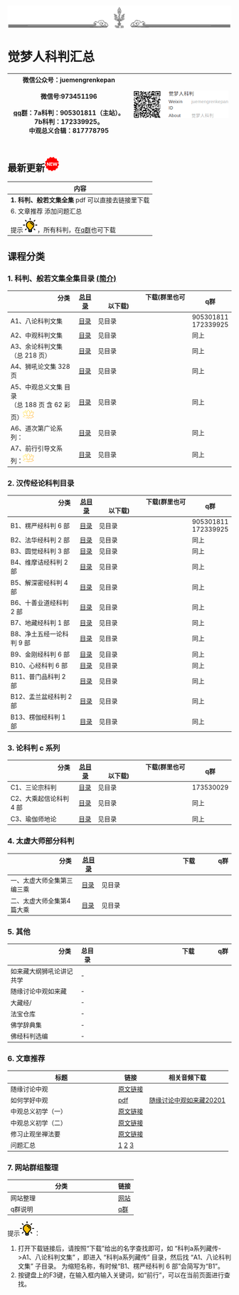 ![new](./img/ws.png)

# 觉梦人科判汇总 

|微信公众号：juemengrenkepan<img width=200/><br>微信号:973451196<img width=300/><br> [qq群](./md/qun.md)：7a科判：905301811（主站）。7b科判：172339925。<br>中观总义合辑：817778795<img width=140/>|![cd](./img/wx.png)<img width=160/>|
|-|-|

## 最新更新![new](./img/new-32.png)

|   内容  |
|--|
|**1. 科判、般若文集全集** pdf 可以直接去链接里下载|
|6. 文章推荐 添加问题汇总|
|提示![new](./img/lamp.png)，所有科判，在[q群](./md/qun.md)也可下载|


## 课程分类



### 1. 科判、般若文集全集目录   [(简介)](./md/summary.md)

|<img width=100/>分类<img width=100/>|[总目录](./md/all_kepan.md#zong1)|<img width=105/>下载(群里也可以下载)<img width=105/>|<img width=25/>q群<img width=25/>|
|---------|---|---|---|
|A1、八论科判文集 | [目录](./md/all_kepan.md#a1八论科判文集)|见目录|905301811<br>172339925|
|A2、中观科判文集|[目录](./md/all_kepan.md#a2中观科判文集)|见目录|同上|
|A3、余论科判文集（总 218 页） |[目录](./md/all_kepan.md#a3余论科判文集总-218-页)|见目录|同上|
|A4、狮吼论文集 328 页|[目录](./md/all_kepan.md#a4狮吼论文集-328-页)|见目录|同上|
|A5、中观总义文集 目录<br>（总 188 页 含 62 彩页）![new](./img/lotus.png)|[目录](./md/all_kepan.md#a5)|见目录|同上|
|A6、道次第广论系列：|[目录](./md/all_kepan.md#a6道次第广论系列)|见目录|同上|
|A7、前行引导文系列：![new](./img/lotus.png)|[目录](./md/all_kepan.md#a7前行引导文系列)|见目录|同上|


### 2. 汉传经论科判目录

|<img width=100/>分类<img width=100/>|[总目录](./md/all_kepan.md#zong2)|<img width=105/>下载(群里也可以下载)<img width=105/>|<img width=25/>q群<img width=25/>|
|---------|---|---|---|
|B1、楞严经科判 6 部|[目录](./md/all_kepan.md#b-1)|见目录|905301811<br>172339925|
|B2、法华经科判 2 部|[目录](./md/all_kepan.md#b-2)|见目录|同上|
|B3、圆觉经科判 3 部|[目录](./md/all_kepan.md#b-3)|见目录|同上|
|B4、维摩诘经科判 2 部|[目录](./md/all_kepan.md#b-4)|见目录|同上|
|B5、解深密经科判 4 部|[目录](./md/all_kepan.md#b-5)|见目录|同上|
|B6、十善业道经科判 2 部|[目录](./md/all_kepan.md#b-6)|见目录|同上|
|B7、地藏经科判 1 部|[目录](./md/all_kepan.md#b-7)|见目录|同上|
|B8、净土五经一论科判 9 部|[目录](./md/all_kepan.md#b-8)|见目录|同上|
|B9、金刚经科判 6 部|[目录](./md/all_kepan.md#b-9)|见目录|同上|
|B10、心经科判 6 部|[目录](./md/all_kepan.md#b-10)|见目录|同上|
|B11、普门品科判 2 部|[目录](./md/all_kepan.md#b-11)|见目录|同上|
|B12、盂兰盆经科判 2 部|[目录](./md/all_kepan.md#b-12)|见目录|同上|
|B13、楞伽经科判 1 部|[目录](./md/all_kepan.md#b-13)|见目录|同上|


### 3. 论科判 c 系列 

|<img width=100/>分类<img width=100/>|[总目录](./md/all_kepan.md#zong3)|<img width=105/>下载(群里也可以下载)<img width=105/>|<img width=25/>q群<img width=25/>|
|---------|---|---|---|
|C1、三论宗科判| [目录](./md/all_kepan.md#c-1)|见目录|173530029|
|C2、大乘起信论科判 4 部| [目录](./md/all_kepan.md#c-2)|见目录|同上|
|C3、瑜伽师地论 | [目录](./md/all_kepan.md#c-3)|见目录|同上|


### 4. 太虚大师部分科判

|<img width=100/>分类<img width=100/>|[总目录](./md/all_kepan.md#zong4)|<img width=170/>下载<img width=170/>|<img width=25/>q群<img width=25/>|
|---------|---|---|---|
|一、太虚大师全集第三编三乘 | [目录](./md/all_kepan.md#tx-1)|见目录||
|二、太虚大师全集第4篇大乘 | [目录](./md/all_kepan.md#tx-2)|见目录||


### 5. 其他

|<img width=100/>分类<img width=100/>|总目录|<img width=170/>下载<img width=170/>|<img width=25/>q群<img width=25/>|
|---------|---|---|---|
|如来藏大纲狮吼论讲记 共学| -||
|随缘讨论中观如来藏|-|
|大藏经/| -|
|法宝仓库|-|
|佛学辞典集|-|
|佛经科判选编|-|


### 6. 文章推荐
|<img width=100/>标题<img width=100/>|链接|相关音频下载|
|--|--|--|
|随缘讨论中观|[原文链接](https://mp.weixin.qq.com/s?chksm=ea398df0dd4e04e64607f5dc496a32e487ae5414a6ada4732f0d8996d2e7ba55bd77f9ca3416&sharer_shareid=1e99451dbad4a7d66bf280584d9acd32&scene=23&mid=2247484572&__biz=MzI1NTI1NDUzMQ==&sn=3e735918d34901b02a575fd79f5a7763&idx=1&mpshare=1&srcid=1115T3s3yquNY9xC7BGMFtlg&sharer_sharetime=1605426115222)
|如何学好中观|[pdf](./pdf/如何学好大中观——致中观初学3稿.pdf)|[随缘讨论中观如来藏20201](https://cloud.189.cn/t/QZNz63n2IV3y)|
|中观总义初学（一）|[原文链接](http://mp.weixin.qq.com/s?__biz=MzI1NTI1NDUzMQ==&mid=2247484007&idx=1&sn=5f6c3e94ecd9f53a035ef5a8115d98de&chksm=ea398b0bdd4e021d87f23ddef29048838ab7752209308fa14a8e1fe7eab9b54e8be2ddcf5da6&mpshare=1&scene=23&srcid=1021QDAvoj53A8HfLLoRw37t&sharer_sharetime=1603259588295&sharer_shareid=1e99451dbad4a7d66bf280584d9acd32#rd)|
|中观总义初学（二）|[原文链接](http://mp.weixin.qq.com/s?__biz=MzI1NTI1NDUzMQ==&mid=2247484080&idx=1&sn=c7dbe7cb7a1c6601c7e2a8c465e867a2&chksm=ea398bdcdd4e02ca922505c1dd45d2587695897ec38eb4cc6e87ddbf1656449ae86f5a5957e5&mpshare=1&scene=23&srcid=10218NYOLIbeAdm6T2tx8upr&sharer_sharetime=1603259607940&sharer_shareid=1e99451dbad4a7d66bf280584d9acd32#rd)|
|修习止观坐禅法要|[原文链接](https://mp.weixin.qq.com/s?chksm=ea398dd8dd4e04cef2d1852c01092b9a5c7b9f5d9559c9a0203d815a95f09fdb11964885700b&sharer_shareid=1e99451dbad4a7d66bf280584d9acd32&scene=23&mid=2247484596&__biz=MzI1NTI1NDUzMQ==&sn=846550d342d317627d3905da91b24a6c&idx=1&mpshare=1&srcid=1116ud2V0XSsWEJ9cVLVKwZP&sharer_sharetime=1605523001216)
|问题汇总|[1](./md/question.md)  [2](./md/question2.md) [3](./md/question3.md)

### 7. 网站群组整理
|<img width=100/>分类<img width=100/>|链接|
|---------|---|
|网站整理|[网站](./md/web.md)|||
|q群说明|[q群](./md/qun.md)|||


提示![new](./img/lamp.png)：

1. 打开下载链接后，请按照“下载”给出的名字查找即可，如  “科判a系列藏传->A1、八论科判文集”  ，即进入  “科判a系列藏传”  目录，然后找  “A1、八论科判文集”  子目录。
为缩短名称，有时候“B1、楞严经科判 6 部”会简写为“B1”。
1. 按键盘上的F3键，在输入框内输入关键词，如“前行”，可以在当前页面进行查找。



